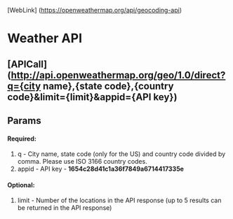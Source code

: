 [WebLink] (https://openweathermap.org/api/geocoding-api)

# Weather API

## [APICall] (http://api.openweathermap.org/geo/1.0/direct?q={city name},{state code},{country code}&limit={limit}&appid={API key})

## Params

#### Required:

1. q - City name, state code (only for the US) and country code divided by comma. Please use ISO 3166 country codes.
2. appid - API key - **1654c28d41c1a36f7849a6714417335e**

#### Optional:

1. limit - Number of the locations in the API response (up to 5 results can be returned in the API response)
